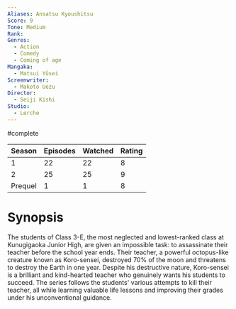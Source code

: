 ```yaml
---
Aliases: Ansatsu Kyoushitsu
Score: 9
Tone: Medium
Rank:
Genres:
  - Action
  - Comedy
  - Coming of age
Mangaka:
  - Matsui Yūsei
Screenwriter:
  - Makoto Uezu
Director:
  - Seiji Kishi
Studio:
  - Lerche
---
```

#complete

| Season  | Episodes | Watched | Rating |
| ------- | -------- | ------- | ------ |
| 1       | 22       | 22      | 8      |
| 2       | 25       | 25      | 9      |
| Prequel | 1        | 1       | 8      |
# Synopsis
The students of Class 3-E, the most neglected and lowest-ranked class at Kunugigaoka Junior High, are given an impossible task: to assassinate their teacher before the school year ends. Their teacher, a powerful octopus-like creature known as Koro-sensei, destroyed 70% of the moon and threatens to destroy the Earth in one year. Despite his destructive nature, Koro-sensei is a brilliant and kind-hearted teacher who genuinely wants his students to succeed. The series follows the students' various attempts to kill their teacher, all while learning valuable life lessons and improving their grades under his unconventional guidance.